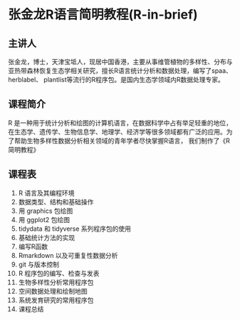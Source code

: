 # 张金龙R语言简明教程(R-in-brief)

## 主讲人
张金龙，博士，天津宝坻人，现居中国香港，主要从事维管植物的多样性、分布与亚热带森林恢复生态学相关研究，擅长R语言统计分析和数据处理，编写了spaa、herblabel、 plantlist等流行的R程序包。是国内生态学领域内R数据处理专家。

## 课程简介
R 是一种用于统计分析和绘图的计算机语言，在数据科学中占有举足轻重的地位，在生态学、遗传学、生物信息学、地理学、经济学等很多领域都有广泛的应用。为了帮助生物多样性数据分析相关领域的青年学者尽快掌握R语言， 我们制作了《R简明教程》

## 课程表
01.  R 语言及其编程环境  
02.  数据类型、结构和基础操作  
03.  用 graphics 包绘图  
04.  用 ggplot2 包绘图  
05.  tidydata 和 tidyverse 系列程序包的使用  
06.  基础统计方法的实现  
07.  编写R函数  
08.  Rmarkdown 以及可重复性数据分析  
09.  git 与版本控制  
10.  R 程序包的编写、检查与发表  
11.  生物多样性分析常用程序包  
12.  空间数据处理和绘制地图  
13.  系统发育研究的常用程序包  
14.  课程总结  
